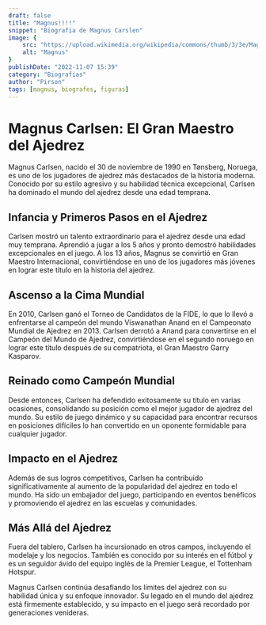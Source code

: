 ```yaml
---
draft: false
title: "Magnus!!!!"
snippet: "Biografia de Magnus Carslen"
image: {
    src: "https://upload.wikimedia.org/wikipedia/commons/thumb/3/3e/Magnus_Carlsen_in_2023_%2852638329349%29.jpg/1024px-Magnus_Carlsen_in_2023_%2852638329349%29.jpg",
    alt: "Magnus"
}
publishDate: "2022-11-07 15:39"
category: "Biografias"
author: "Pirson"
tags: [magnus, biografes, figuras]
---
```


# Magnus Carlsen: El Gran Maestro del Ajedrez

Magnus Carlsen, nacido el 30 de noviembre de 1990 en Tønsberg, Noruega, es uno de los jugadores de ajedrez más destacados de la historia moderna. Conocido por su estilo agresivo y su habilidad técnica excepcional, Carlsen ha dominado el mundo del ajedrez desde una edad temprana.

## Infancia y Primeros Pasos en el Ajedrez

Carlsen mostró un talento extraordinario para el ajedrez desde una edad muy temprana. Aprendió a jugar a los 5 años y pronto demostró habilidades excepcionales en el juego. A los 13 años, Magnus se convirtió en Gran Maestro Internacional, convirtiéndose en uno de los jugadores más jóvenes en lograr este título en la historia del ajedrez.

## Ascenso a la Cima Mundial

En 2010, Carlsen ganó el Torneo de Candidatos de la FIDE, lo que lo llevó a enfrentarse al campeón del mundo Viswanathan Anand en el Campeonato Mundial de Ajedrez en 2013. Carlsen derrotó a Anand para convertirse en el Campeón del Mundo de Ajedrez, convirtiéndose en el segundo noruego en lograr este título después de su compatriota, el Gran Maestro Garry Kasparov.

## Reinado como Campeón Mundial

Desde entonces, Carlsen ha defendido exitosamente su título en varias ocasiones, consolidando su posición como el mejor jugador de ajedrez del mundo. Su estilo de juego dinámico y su capacidad para encontrar recursos en posiciones difíciles lo han convertido en un oponente formidable para cualquier jugador.

## Impacto en el Ajedrez

Además de sus logros competitivos, Carlsen ha contribuido significativamente al aumento de la popularidad del ajedrez en todo el mundo. Ha sido un embajador del juego, participando en eventos benéficos y promoviendo el ajedrez en las escuelas y comunidades.

## Más Allá del Ajedrez

Fuera del tablero, Carlsen ha incursionado en otros campos, incluyendo el modelaje y los negocios. También es conocido por su interés en el fútbol y es un seguidor ávido del equipo inglés de la Premier League, el Tottenham Hotspur.

Magnus Carlsen continúa desafiando los límites del ajedrez con su habilidad única y su enfoque innovador. Su legado en el mundo del ajedrez está firmemente establecido, y su impacto en el juego será recordado por generaciones venideras.
